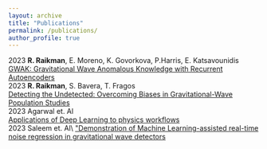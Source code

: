 ```yaml
---
layout: archive
title: "Publications"
permalink: /publications/
author_profile: true
---
```


2023  **R. Raikman**, E. Moreno, K. Govorkova, P.Harris, E. Katsavounidis\
[GWAK: Gravitational Wave Anomalous Knowledge with Recurrent Autoencoders]( https://arxiv.org/abs/2309.11537) \
2023  **R. Raikman**, S. Bavera, T. Fragos\
[Detecting the Undetected: Overcoming Biases in Gravitational-Wave Population Studies](https://arxiv.org/abs/2310.10736) \
2023  Agarwal et. Al\
[Applications of Deep Learning to physics workflows](https://arxiv.org/abs/2306.08106) \
2023  Saleem et. Al\ 
["Demonstration of Machine Learning-assisted real-time noise regression in gravitational wave detectors](https://arxiv.org/abs/2306.11366)



